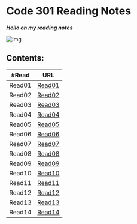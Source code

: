 # Code 301 Reading Notes 

***Hello on my reading notes***

![img](https://cdn1.iconfinder.com/data/icons/popicon-education/256/10-512.png)

## **Contents:**

| #Read     | URL |
| ----------- | ----------- |
| Read01    | [Read01]()     |
|Read02   |       [Read02]() |
|Read03   |       [Read03]() |
|Read04   |       [Read04]() |
|Read05   |       [Read05]() |
|Read06   |       [Read06]() |
|Read07   |       [Read07]() |
|Read08   |       [Read08]() |
|Read09   |       [Read09]() |
|Read10   |       [Read10]() |
|Read11   |       [Read11]() |
|Read12   |       [Read12]() |
|Read13   |       [Read13]() |
|Read14  |       [Read14]()|



